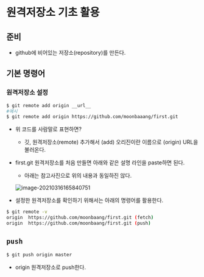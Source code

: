 # 원격저장소 기초 활용

## 준비

* github에 비어있는 저장소(repository)를 만든다.



## 기본 명령어

### 원격저장소 설정

```bash
$ git remote add origin __url__
#예시
$ git remote add origin https://github.com/moonbaaang/first.git
```

* 위 코드를 사람말로 표현하면?

  * 깃, 원격저장소(remote) 추가해서 (add) 오리진이란 이름으로 (origin) URL을 불러온다.

* first.git 원격저장소를 처음 만들면 아래와 같은 설명 라인을 paste하면 된다. 

  * 아래는 참고사진으로 위의 내용과 동일하진 않다.

  ![image-20210316165840751](../../AppData/Roaming/Typora/typora-user-images/image-20210316165840751.png)
  
* 설정한 원격저장소를 확인하기 위해서는 아래의 명령어를 활용한다.

```bash
$ git remote -v
origin  https://github.com/moonbaang/first.git (fetch)
origin  https://github.com/moonbaang/first.git (push)
```

## `push`

```bash
$ git push origin master
```

* origin 원격저장소로 push한다.